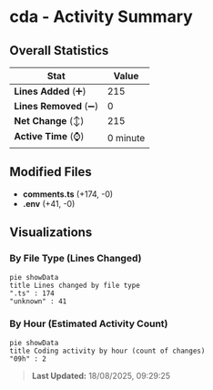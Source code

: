 # cda - Activity Summary 

## Overall Statistics

| Stat                   | Value                                                             |
| ---------------------- | ----------------------------------------------------------------- |
| **Lines Added** (➕)   | 215                                          |
| **Lines Removed** (➖) | 0                                        |
| **Net Change** (↕)    | 215                |
| **Active Time** (⌚)   | 0 minute |


## Modified Files
- **comments.ts** (+174, -0)
- **.env** (+41, -0)

## Visualizations

### By File Type (Lines Changed)

```mermaid
pie showData
title Lines changed by file type
".ts" : 174
"unknown" : 41
```

### By Hour (Estimated Activity Count)

```mermaid
pie showData
title Coding activity by hour (count of changes)
"09h" : 2
```


> **Last Updated:** 18/08/2025, 09:29:25